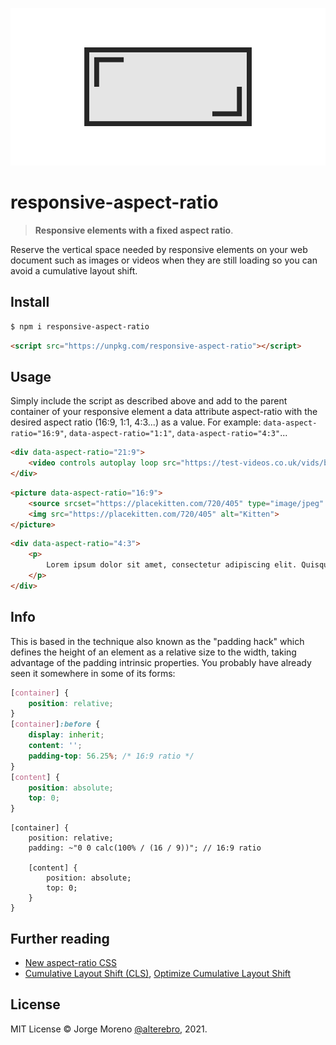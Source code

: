 ![Responsive Aspect Ratio](responsive-aspect-ratio.png "aspectRatio")

# responsive-aspect-ratio

> **Responsive elements with a fixed aspect ratio**.

Reserve the vertical space needed by responsive elements on your web document such as images or videos when they are still loading so you can avoid a cumulative layout shift.

## Install

```sh
$ npm i responsive-aspect-ratio
```

```html
<script src="https://unpkg.com/responsive-aspect-ratio"></script>
```

## Usage

Simply include the script as described above and add to the parent container of your responsive element a data attribute aspect-ratio with the desired aspect ratio (16:9, 1:1, 4:3...) as a value. For example: `data-aspect-ratio="16:9"`, `data-aspect-ratio="1:1"`, `data-aspect-ratio="4:3"`...

```html
<div data-aspect-ratio="21:9">
    <video controls autoplay loop src="https://test-videos.co.uk/vids/bigbuckbunny/mp4/h264/360/Big_Buck_Bunny_360_10s_1MB.mp4"></video>
</div>
```

```html
<picture data-aspect-ratio="16:9">
    <source srcset="https://placekitten.com/720/405" type="image/jpeg" />
    <img src="https://placekitten.com/720/405" alt="Kitten">
</picture>
```

```html
<div data-aspect-ratio="4:3">
    <p>
        Lorem ipsum dolor sit amet, consectetur adipiscing elit. Quisque sed ante ac erat rutrum ornare auctor vitae nibh. Nam posuere euismod dui, mattis maximus augue molestie nec, in condimentum sem consectetur ut.
    </p>
</div>
```

## Info

This is based in the technique also known as the "padding hack" which defines the height of an element as a relative size to the width, taking advantage of the padding intrinsic properties. You probably have already seen it somewhere in some of its forms:

```css
[container] {
    position: relative;
}
[container]:before {
    display: inherit;
    content: '';
    padding-top: 56.25%; /* 16:9 ratio */
}
[content] {
    position: absolute;
    top: 0;
}
```

```less
[container] {
    position: relative;
    padding: ~"0 0 calc(100% / (16 / 9))"; // 16:9 ratio

    [content] {
        position: absolute;
        top: 0;
    }
}
```

## Further reading

- [New aspect-ratio CSS](https://web.dev/aspect-ratio/)
- [Cumulative Layout Shift (CLS)](https://web.dev/cls/), [Optimize Cumulative Layout Shift](https://web.dev/optimize-cls/)


## License

MIT License &copy; Jorge Moreno [@alterebro](https://twitter.com/alterebro), 2021.
